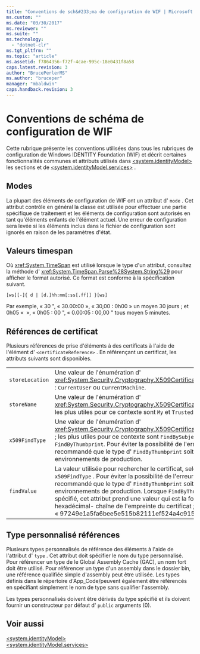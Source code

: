 ```yaml
---
title: "Conventions de sch&#233;ma de configuration de WIF | Microsoft Docs"
ms.custom: ""
ms.date: "03/30/2017"
ms.reviewer: ""
ms.suite: ""
ms.technology: 
  - "dotnet-clr"
ms.tgt_pltfrm: ""
ms.topic: "article"
ms.assetid: f7864356-f72f-4cae-995c-18e0431f8a58
caps.latest.revision: 3
author: "BrucePerlerMS"
ms.author: "bruceper"
manager: "mbaldwin"
caps.handback.revision: 3
---
```

# Conventions de sch&#233;ma de configuration de WIF
Cette rubrique présente les conventions utilisées dans tous les rubriques de configuration de Windows IDENTITY Foundation \(WIF\) et décrit certaines fonctionnalités communes et attributs utilisés dans [\<system.identityModel\>](../../../docs/framework/configure-apps/file-schema/windows-identity-foundation/system-identitymodel.md) les sections et de [\<system.identityModel.services\>](../../../docs/framework/configure-apps/file-schema/windows-identity-foundation/system-identitymodel-services.md) .  
  
<a name="BKMK_Modes"></a>   
## Modes  
 La plupart des éléments de configuration de WIF ont un attribut d' `mode` .  Cet attribut contrôle en général la classe est utilisée pour effectuer une partie spécifique de traitement et les éléments de configuration sont autorisés en tant qu'éléments enfants de l'élément actuel.  Une erreur de configuration sera levée si les éléments inclus dans le fichier de configuration sont ignorés en raison de les paramètres d'état.  
  
<a name="BKMK_TimespanValues"></a>   
## Valeurs timespan  
 Où <xref:System.TimeSpan> est utilisé lorsque le type d'un attribut, consultez la méthode d' <xref:System.TimeSpan.Parse%28System.String%29> pour afficher le format autorisé.  Ce format est conforme à la spécification suivant.  
  
```  
[ws][-]{ d | [d.]hh:mm[:ss[.ff]] }[ws]  
```  
  
 Par exemple, « 30 ", « 30.00:00 », « 30,00 : 0h00 » un moyen 30 jours ; et 0h05 «  », « 0h05 : 00 ", « 0.00:05 : 00,00 " tous moyen 5 minutes.  
  
<a name="BKMK_CertificateReferences"></a>   
## Références de certificat  
 Plusieurs références de prise d'éléments à des certificats à l'aide de l'élément d' `<certificateReference>` .  En référençant un certificat, les attributs suivants sont disponibles.  
  
|||  
|-|-|  
|`storeLocation`|Une valeur de l'énumération d' <xref:System.Security.Cryptography.X509Certificates.StoreLocation> : `CurrentUser` ou `CurrentMachine`.|  
|`storeName`|Une valeur de l'énumération d' <xref:System.Security.Cryptography.X509Certificates.StoreName> ; les plus utiles pour ce contexte sont `My` et `TrustedPeople`.|  
|`x509FindType`|Une valeur de l'énumération d' <xref:System.Security.Cryptography.X509Certificates.X509FindType> ; les plus utiles pour ce contexte sont `FindBySubjectName` et `FindByThumbprint`.  Pour éviter la possibilité de l'erreur, il est recommandé que le type d' `FindByThumbprint` soit utilisé dans des environnements de production.|  
|`findValue`|La valeur utilisée pour rechercher le certificat, selon l'attribut d' `x509FindType` .  Pour éviter la possibilité de l'erreur, il est recommandé que le type d' `FindByThumbprint` soit utilisé dans des environnements de production.  Lorsque `FindByThumbPrint` est spécifié, cet attribut prend une valeur qui est la forme de hexadécimal\- chaîne de l'empreinte du certificat ; par exemple, « 97249e1a5fa6bee5e515b82111ef524a4c91583f ».|  
  
<a name="BKMK_CustomTypeReferences"></a>   
## Type personnalisé références  
 Plusieurs types personnalisés de référence des éléments à l'aide de l'attribut d' `type` .  Cet attribut doit spécifier le nom du type personnalisé.  Pour référencer un type de le Global Assembly Cache \(GAC\), un nom fort doit être utilisé.  Pour référencer un type d'un assembly dans le dossier bin, une référence qualifiée simple d'assembly peut être utilisée.  Les types définis dans le répertoire d'App\_Code\/peuvent également être référencés en spécifiant simplement le nom de type sans qualifier l'assembly.  
  
 Les types personnalisés doivent être dérivés du type spécifié et ils doivent fournir un constructeur par défaut d' `public` arguments \(0\).  
  
## Voir aussi  
 [\<system.identityModel\>](../../../docs/framework/configure-apps/file-schema/windows-identity-foundation/system-identitymodel.md)   
 [\<system.identityModel.services\>](../../../docs/framework/configure-apps/file-schema/windows-identity-foundation/system-identitymodel-services.md)
